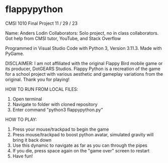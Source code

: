 # flappypython

CMSI 1010 Final Project
11 / 29 / 23

Name: Anders Lodin
Collaborators: Solo project, no in class collaborators. Got help from CMSI tutor, YouTube, and Stack Overflow 

Programmed in Visual Studio Code with Python 3, Version 3.11.3. Made with PyGame.

DISCLAIMER: I am not affiliated with the original Flappy Bird mobile game or its producer, DotGEARS Studios. Flappy Python is a recreation of the game for a school project with various aesthetic and gameplay variations from the original. Thank you for playing!

HOW TO RUN FROM LOCAL FILES:
1. Open terminal
2. Navigate to folder with cloned repository
3. Enter command "python3 flappypython.py"

HOW TO PLAY:
1. Press your mouse/trackpad to begin the game
2. Press mouse/trackpad to boost python avatar, simulated gravity will bring it back down
3. Use this dynamic to navigate as far as you can through the pipes
4. If you die, press space again on the "game over" screen to restart
5. Have fun!
